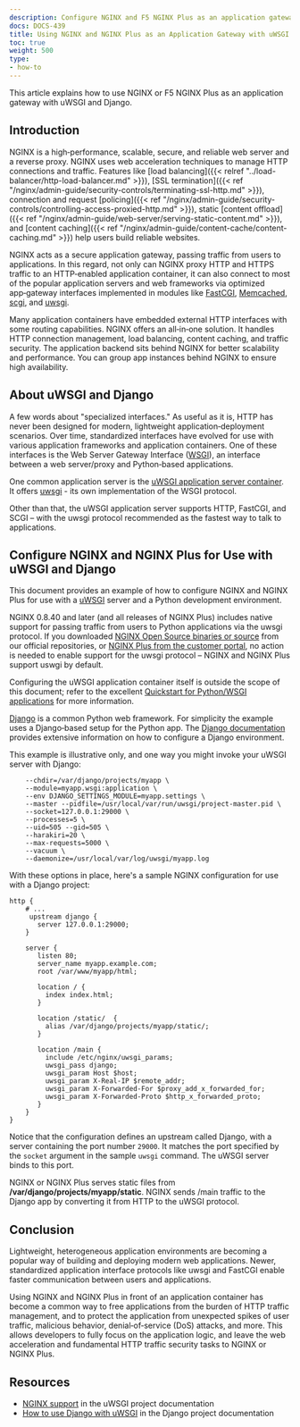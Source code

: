 ```yaml
---
description: Configure NGINX and F5 NGINX Plus as an application gateway for uWSGI and Django
docs: DOCS-439
title: Using NGINX and NGINX Plus as an Application Gateway with uWSGI and Django
toc: true
weight: 500
type:
- how-to
---
```


This article explains how to use NGINX or F5 NGINX Plus as an application gateway with uWSGI and Django.

<span id="intro"></span>
## Introduction

NGINX is a high‑performance, scalable, secure, and reliable web server and a reverse proxy. NGINX uses web acceleration techniques to manage HTTP connections and traffic. Features like [load balancing]({{< relref "../load-balancer/http-load-balancer.md" >}}), [SSL termination]({{< ref "/nginx/admin-guide/security-controls/terminating-ssl-http.md" >}}), connection and request [policing]({{< ref "/nginx/admin-guide/security-controls/controlling-access-proxied-http.md" >}}), static [content offload]({{< ref "/nginx/admin-guide/web-server/serving-static-content.md" >}}), and [content caching]({{< ref "/nginx/admin-guide/content-cache/content-caching.md" >}}) help users build reliable websites.

NGINX acts as a secure application gateway, passing traffic from users to applications. In this regard, not only can NGINX proxy HTTP and HTTPS traffic to an HTTP‑enabled application container, it can also connect to most of the popular application servers and web frameworks via optimized app‑gateway interfaces implemented in modules like [FastCGI](https://nginx.org/en/docs/http/ngx_http_fastcgi_module.html), [Memcached](https://nginx.org/en/docs/http/ngx_http_memcached_module.html), [scgi](https://nginx.org/en/docs/http/ngx_http_scgi_module.html), and [uwsgi](https://nginx.org/en/docs/http/ngx_http_uwsgi_module.html).

Many application containers have embedded external HTTP interfaces with some routing capabilities. NGINX offers an all‑in‑one solution. It handles HTTP connection management, load balancing, content caching, and traffic security. The application backend sits behind NGINX for better scalability and performance. You can group app instances behind NGINX to ensure high availability.

<span id="about-uwsgi-django"></span>
## About uWSGI and Django

A few words about "specialized interfaces." As useful as it is, HTTP has never been designed for modern, lightweight application‑deployment scenarios. Over time, standardized interfaces have evolved for use with various application frameworks and application containers. One of these interfaces is the Web Server Gateway Interface ([WSGI](http://wsgi.readthedocs.org/en/latest/)), an interface between a web server/proxy and Python‑based applications.

One common application server is the [uWSGI application server container](https://github.com/unbit/uwsgi). It offers [uwsgi](http://uwsgi-docs.readthedocs.org/en/latest/Protocol.html) -  its own implementation of the WSGI protocol.

Other than that, the uWSGI application server supports HTTP, FastCGI, and SCGI – with the uwsgi protocol recommended as the fastest way to talk to applications.

<span id="configure"></span>
## Configure NGINX and NGINX Plus for Use with uWSGI and Django

This document provides an example of how to configure NGINX and NGINX Plus for use with a [uWSGI](http://uwsgi-docs.readthedocs.org/en/latest/) server and a Python development environment.

NGINX 0.8.40 and later (and all releases of NGINX Plus) includes native support for passing traffic from users to Python applications via the uwsgi protocol. If you downloaded [NGINX Open Source  binaries or source](https://nginx.org/en/download.html) from our official repositories, or [NGINX Plus from the customer portal](https://account.f5.com/myf5), no action is needed to enable support for the uwsgi protocol – NGINX and NGINX Plus support uswgi by default.

Configuring the uWSGI application container itself is outside the scope of this document; refer to the excellent [Quickstart for Python/WSGI applications](http://uwsgi-docs.readthedocs.org/en/latest/WSGIquickstart.html) for more information.

[Django](https://www.djangoproject.com/) is a common Python web framework. For simplicity the example uses a Django‑based setup for the Python app. The [Django documentation](https://docs.djangoproject.com/en/1.11/) provides extensive information on how to configure a Django environment.

This example is illustrative only, and one way you might invoke your uWSGI server with Django:

```none
    --chdir=/var/django/projects/myapp \
    --module=myapp.wsgi:application \
    --env DJANGO_SETTINGS_MODULE=myapp.settings \
    --master --pidfile=/usr/local/var/run/uwsgi/project-master.pid \
    --socket=127.0.0.1:29000 \
    --processes=5 \
    --uid=505 --gid=505 \
    --harakiri=20 \
    --max-requests=5000 \
    --vacuum \
    --daemonize=/usr/local/var/log/uwsgi/myapp.log
```

With these options in place, here's a sample NGINX configuration for use with a Django project:

```nginx
http {
    # ...
     upstream django {
       server 127.0.0.1:29000;
    }

    server {
       listen 80;
       server_name myapp.example.com;
       root /var/www/myapp/html;

       location / {
         index index.html;
       }

       location /static/  {
         alias /var/django/projects/myapp/static/;
       }

       location /main {
         include /etc/nginx/uwsgi_params;
         uwsgi_pass django;
         uwsgi_param Host $host;
         uwsgi_param X-Real-IP $remote_addr;
         uwsgi_param X-Forwarded-For $proxy_add_x_forwarded_for;
         uwsgi_param X-Forwarded-Proto $http_x_forwarded_proto;
       }
    }
}
```

Notice that the configuration defines an upstream called Django, with a server containing the port number `29000`. It matches the port specified by the `socket` argument in the sample `uwsgi` command. The uWSGI server binds to this port.

NGINX or NGINX Plus serves static files from **/var/django/projects/myapp/static**. NGINX sends /main traffic to the Django app by converting it from HTTP to the uWSGI protocol.

<span id="conclusion"></span>
## Conclusion

Lightweight, heterogeneous application environments are becoming a popular way of building and deploying modern web applications. Newer, standardized application interface protocols like uwsgi and FastCGI enable faster communication between users and applications.

Using NGINX and NGINX Plus in front of an application container has become a common way to free applications from the burden of HTTP traffic management, and to protect the application from unexpected spikes of user traffic, malicious behavior, denial‑of‑service (DoS) attacks, and more. This allows developers to fully focus on the application logic, and leave the web acceleration and fundamental HTTP traffic security tasks to NGINX or NGINX Plus.

<span id="resources"></span>
## Resources

- [NGINX support](https://uwsgi-docs.readthedocs.io/en/latest/Nginx.html) in the uWSGI project documentation
- [How to use Django with uWSGI](https://docs.djangoproject.com/en/1.11/howto/deployment/wsgi/uwsgi/) in the Django project documentation
